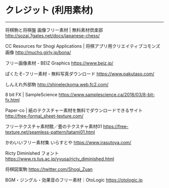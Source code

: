 # クレジット (利用素材)
<hr>

将棋駒と将棋盤 画像フリー素材 | 無料素材倶楽部
http://sozai.7gates.net/docs/japanese-chess/

CC Resources for Shogi Applications | 将棋アプリ用クリエイティブコモンズ画像
http://mucho.girly.jp/bona/
 
フリー画像素材 - BEIZ Graphics
https://www.beiz.jp/
 
ぱくたそ-フリー素材・無料写真ダウンロード
https://www.pakutaso.com/
 
しんえれ外部駒
http://shineleckoma.web.fc2.com/
 
8 bit FX | SampleScience
https://www.samplescience.ca/2018/03/8-bit-fx.html
 
Paper-co | 紙のテクスチャー素材を無料でダウンロードできるサイト
http://free-formal_sheet-texture.com/
 
フリーテクスチャ素材館／畳のテクスチャ素材01
https://free-texture.net/seamless-pattern/tatami01.html

かわいいフリー素材集 いらすとや
https://www.irasutoya.com/

Ricty Diminished フォント
https://www.rs.tus.ac.jp/yyusa/ricty_diminished.html

将棋図案駒
https://twitter.com/Shogi_Zuan

BGM・ジングル・効果音のフリー素材｜OtoLogic
https://otologic.jp
